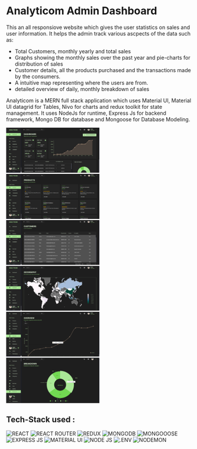# Analyticom Admin Dashboard
This an all responsiove website which gives the user statistics on sales and user information. It helps the admin track various ascpects of the data such as:
* Total Customers, monthly yearly and total sales 
* Graphs showing the monthly sales over the past year and pie-charts for distribution of sales
* Customer details, all the products purchased and the transactions made by the consumers.
* A intuitive map representing where the users are from.
* detailed overview of daily, monthly breakdown of sales


Analyticom is a MERN full stack application which uses Material UI, Material UI datagrid for Tables, Nivo for charts and redux toolkit for state management. It uses NodeJs for runtime, Express Js for backend framework, Mongo DB for database and Mongoose for Database Modeling.

<img src="ss1.png" alt="Alt text" width=50% >
<img src="ss2.png" alt="Alt text" width=50% >
<img src="ss3.png" alt="Alt text" width=50%>
<img src="ss4.png" alt="Alt text" width=50%>
<img src="ss5.png" alt="Alt text" width=50%>
<img src="ss6.png" alt="Alt text" width=50%>


## Tech-Stack used :

  ![REACT](https://img.shields.io/badge/React-20232A?style=for-the-badge&logo=react&logoColor=61DAFB)
  ![REACT ROUTER](https://img.shields.io/badge/React%20Router-CA4245.svg?style=for-the-badge&logo=React-Router&logoColor=white)
  ![REDUX](https://img.shields.io/badge/Redux-764ABC.svg?style=for-the-badge&logo=Redux&logoColor=white)
  ![MONGODB](https://img.shields.io/badge/MongoDB-4EA94B?style=for-the-badge&logo=mongodb&logoColor=white)
  ![MONGOOOSE](https://img.shields.io/badge/Mongoose-880000.svg?style=for-the-badge&logo=Mongoose&logoColor=white)
  ![EXPRESS JS](https://img.shields.io/badge/Express.js-000000?style=for-the-badge&logo=express&logoColor=white)
  ![MATERIAL UI](https://img.shields.io/badge/Material%20UI-007FFF?style=for-the-badge&logo=mui&logoColor=white)
  ![NODE JS](https://img.shields.io/badge/Node.js-339933.svg?style=for-the-badge&logo=nodedotjs&logoColor=white)
  ![.ENV](https://img.shields.io/badge/.ENV-ECD53F.svg?style=for-the-badge&logo=dotenv&logoColor=black)
  ![NODEMON](https://img.shields.io/badge/Nodemon-76D04B.svg?style=for-the-badge&logo=Nodemon&logoColor=white)






